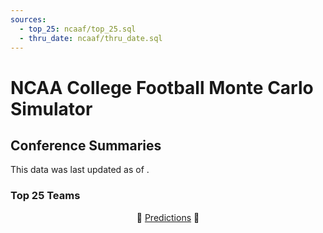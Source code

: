 ```yaml
---
sources:
  - top_25: ncaaf/top_25.sql
  - thru_date: ncaaf/thru_date.sql
---
```


# NCAA College Football Monte Carlo Simulator

## Conference Summaries

<Alert status="info">
This data was last updated as of <Value data={thru_date} column=end_date/>.
</Alert>

### Top 25 Teams

<DataTable data={top_25} link=team_link rows=25
  rowShading="true">
  <Column id=Rk/>
  <Column id=team/>
  <Column id=conf/>
  <Column id=record/>
  <Column id=elo_rating_num0/>
  <Column id=avg_wins_num1/>
</DataTable>

<center>

🏈 [Predictions](/ncaaf/predictions) 🏈 

 </center>